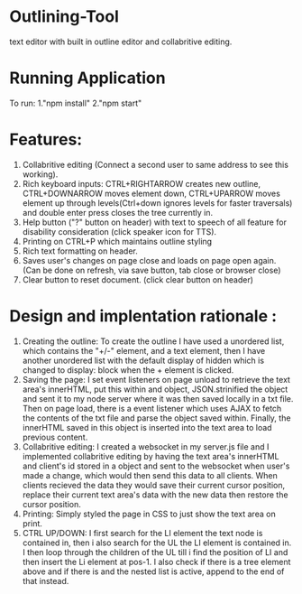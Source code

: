 # Outlining-Tool
text editor with built in outline editor and collabritive editing. 

# Running Application
To run:
1."npm install" 
2."npm start" 

# Features:
1. Collabritive editing (Connect a second user to same address to see this working).
2. Rich keyboard inputs: CTRL+RIGHTARROW creates new outline, CTRL+DOWNARROW moves element down, CTRL+UPARROW moves element up through levels(Ctrl+down ignores levels for faster traversals) and double enter press closes the tree currently in.
3. Help button ("?" button on header) with text to speech of all feature for disability consideration (click speaker icon for TTS). 
4. Printing on CTRL+P which maintains outline styling
5. Rich text formatting on header.
6. Saves user's changes on page close and loads on page open again.(Can be done on refresh, via save button, tab close or browser close)
7. Clear button to reset document. (click clear button on header) 

# Design and implentation rationale :
1. Creating the outline: To create the outline I have used a unordered list, which contains the "+/-" element, and a text element, then I have another unordered list with the default display of hidden which is changed to display: block when the + element is clicked. 
2. Saving the page: I set event listeners on page unload to retrieve the text area's innerHTML, put this within and object, JSON.strinified the object and sent it to my node server where it was then saved locally in a txt file. Then on page load, there is a event listener which uses AJAX to fetch the contents of the txt file and parse the object saved within. Finally, the innerHTML saved in this object is inserted into the text area to load previous content. 
3. Collabritive editing: I created a websocket in my server.js file and I implemented collabritive editing by having the text area's innerHTML and client's id stored in a object and sent to the websocket when user's made a change, which would then send this data to all clients. When clients recieved the data they would save their current cursor position, replace their current text area's data with the new data then restore the cursor position. 
4. Printing: Simply styled the page in CSS to just show the text area on print. 
5. CTRL UP/DOWN: I first search for the LI element the text node is contained in, then i also search for the UL the LI element is contained in. I then loop through the children of the UL till i find the position of LI and then insert the Li element at pos-1. I also check if there is a tree element above and if there is and the nested list is active, append to the end of that instead. 

